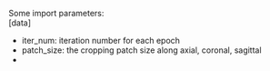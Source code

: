 Some import parameters:  
[data]
- iter_num: iteration number for each epoch
- patch_size: the cropping patch size along axial, coronal, sagittal
- 
